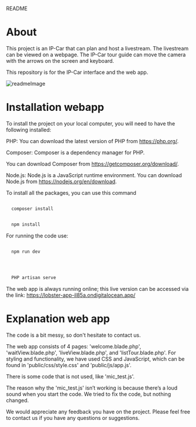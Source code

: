 README





# About

This project is an IP-Car that can plan and host a livestream. The livestream can be viewed on a webpage. The IP-Car tour guide can move the camera with the arrows on the screen and keyboard.

This repository is for the IP-Car interface and the web app.

![readmeImage](https://github.com/Anny-Xi/2023TLE_1/assets/114316992/8f44b29f-ed00-4bfc-9988-f173550e6be8)





# Installation webapp

To install the project on your local computer, you will need to have the following installed:

PHP: You can download the latest version of PHP from https://php.org/.

Composer: Composer is a dependency manager for PHP.

You can download Composer from https://getcomposer.org/download/.

Node.js: Node.js is a JavaScript runtime environment. You can download Node.js from https://nodejs.org/en/download.

To install all the packages, you can use this command

```bash 

  composer install 


  npm install 

```

For running the code use: 

```bash 

  npm run dev 

  

```
```bash 

  PHP artisan serve 

```  





The web app is always running online; this live version can be accessed via the link: https://lobster-app-il85a.ondigitalocean.app/

# Explanation web app

The code is a bit messy, so don't hesitate to contact us.

The web app consists of 4 pages: 'welcome.blade.php', 'waitView.blade.php', 'liveView.blade.php', and 'listTour.blade.php'. For styling and functionality, we have used CSS and JavaScript, which can be found in 'public/css/style.css' and 'public/js/app.js'.

There is some code that is not used, like 'mic_test.js'.

The reason why the 'mic_test.js' isn’t working is because there’s a loud sound when you start the code. We tried to fix the code, but nothing changed.

We would appreciate any feedback you have on the project. Please feel free to contact us if you have any questions or suggestions. 

 
